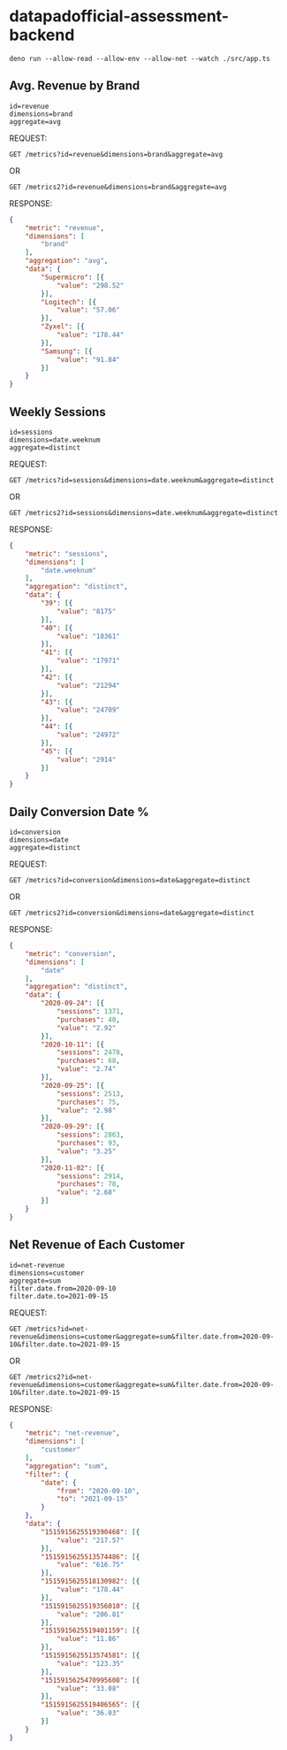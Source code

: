 # datapadofficial-assessment-backend

    deno run --allow-read --allow-env --allow-net --watch ./src/app.ts

## Avg. Revenue by Brand
    id=revenue
    dimensions=brand
    aggregate=avg

REQUEST:
```http
GET /metrics?id=revenue&dimensions=brand&aggregate=avg
```
OR
```http
GET /metrics2?id=revenue&dimensions=brand&aggregate=avg
```

RESPONSE:
```json
{
	"metric": "revenue",
	"dimensions": [
		"brand"
	],
	"aggregation": "avg",
	"data": {
		"Supermicro": [{
			"value": "298.52"
		}],
		"Logitech": [{
			"value": "57.06"
		}],
		"Zyxel": [{
			"value": "178.44"
		}],
		"Samsung": [{
			"value": "91.84"
		}]
	}
}
```

## Weekly Sessions
    id=sessions
    dimensions=date.weeknum
    aggregate=distinct

REQUEST:
```http
GET /metrics?id=sessions&dimensions=date.weeknum&aggregate=distinct
```
OR
```http
GET /metrics2?id=sessions&dimensions=date.weeknum&aggregate=distinct
```

RESPONSE:
```json
{
	"metric": "sessions",
	"dimensions": [
		"date.weeknum"
	],
	"aggregation": "distinct",
	"data": {
		"39": [{
			"value": "8175"
		}],
		"40": [{
			"value": "18361"
		}],
		"41": [{
			"value": "17971"
		}],
		"42": [{
			"value": "21294"
		}],
		"43": [{
			"value": "24709"
		}],
		"44": [{
			"value": "24972"
		}],
		"45": [{
			"value": "2914"
		}]
	}
}
```

## Daily Conversion Date %
    id=conversion
    dimensions=date
    aggregate=distinct

REQUEST:
```http
GET /metrics?id=conversion&dimensions=date&aggregate=distinct
```
OR
```http
GET /metrics2?id=conversion&dimensions=date&aggregate=distinct
```

RESPONSE:
```json
{
	"metric": "conversion",
	"dimensions": [
		"date"
	],
	"aggregation": "distinct",
	"data": {
		"2020-09-24": [{
			"sessions": 1371,
			"purchases": 40,
			"value": "2.92"
		}],
		"2020-10-11": [{
			"sessions": 2478,
			"purchases": 68,
			"value": "2.74"
		}],
		"2020-09-25": [{
			"sessions": 2513,
			"purchases": 75,
			"value": "2.98"
		}],
		"2020-09-29": [{
			"sessions": 2863,
			"purchases": 93,
			"value": "3.25"
		}],
		"2020-11-02": [{
			"sessions": 2914,
			"purchases": 78,
			"value": "2.68"
		}]
	}
}
```

## Net Revenue of Each Customer
    id=net-revenue
    dimensions=customer
    aggregate=sum
    filter.date.from=2020-09-10
    filter.date.to=2021-09-15

REQUEST:
```http
GET /metrics?id=net-revenue&dimensions=customer&aggregate=sum&filter.date.from=2020-09-10&filter.date.to=2021-09-15
```
OR
```http
GET /metrics2?id=net-revenue&dimensions=customer&aggregate=sum&filter.date.from=2020-09-10&filter.date.to=2021-09-15
```

RESPONSE:
```json
{
	"metric": "net-revenue",
	"dimensions": [
		"customer"
	],
	"aggregation": "sum",
	"filter": {
		"date": {
			"from": "2020-09-10",
			"to": "2021-09-15"
		}
	},
	"data": {
		"1515915625519390468": [{
			"value": "217.57"
		}],
		"1515915625513574486": [{
			"value": "616.75"
		}],
		"1515915625518130982": [{
			"value": "178.44"
		}],
		"1515915625519356010": [{
			"value": "206.81"
		}],
		"1515915625519401159": [{
			"value": "11.86"
		}],
		"1515915625513574581": [{
			"value": "123.35"
		}],
		"1515915625470995608": [{
			"value": "33.08"
		}],
		"1515915625519406565": [{
			"value": "36.03"
		}]
	}
}
```